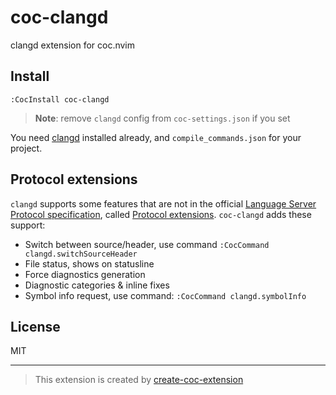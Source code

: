 # coc-clangd

clangd extension for coc.nvim

## Install

`:CocInstall coc-clangd`

> **Note**: remove `clangd` config from `coc-settings.json` if you set

You need [clangd](https://clangd.github.io/installation.html) installed already, and `compile_commands.json` for your project.

## Protocol extensions

`clangd` supports some features that are not in the official [Language Server Protocol specification](https://microsoft.github.io/language-server-protocol/specification), called [Protocol extensions](https://clangd.github.io/extensions.html). `coc-clangd` adds these support:

- Switch between source/header, use command `:CocCommand clangd.switchSourceHeader`
- File status, shows on statusline
- Force diagnostics generation
- Diagnostic categories & inline fixes
- Symbol info request, use command: `:CocCommand clangd.symbolInfo`

## License

MIT

---

> This extension is created by [create-coc-extension](https://github.com/fannheyward/create-coc-extension)

